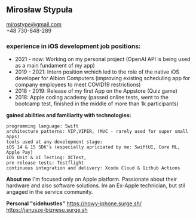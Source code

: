 ## Mirosław Stypuła 
mirostype@gmail.com\
+48 730-848-289


### experience in iOS development job positions: 
- 2021 - now: Working on my personal project (OpenAI API is being used as a main fundament of my app) 
- 2019 - 2021: Intern position wchich led to the role of the native iOS developer for Albion Computers (improving existing scheduling app for company employees to meet COVID19 restrictions)  
- 2018 - 2019: Release of my first App on the Appstore (Quiz game)
- 2018: Apple coding academy (passed online tests, went to the bootcamp test, finished in the middle of more than 1k participants) 

**gained abilities and familiarity with technologies:**
```
programming language: Swift 
architecture patterns: VIP,VIPER, (MVC - rarely used for super small apps)
tools used at any development stage:
iOS 14 & 15 SDK's (especially apriciated by me: SwiftUI, Core ML, Apple Pay) 
iOS Unit & UI Testing: XCTest,
pre release tests: Testflight
continuous integration and delivery: Xcode Cloud & Github Actions 
```
**About me**
I'm focused only on Apple platform. Passionate about their hardware and also software solutions. Im an Ex-Apple technician, but stil angaged in the service community. 

**Personal "sidehustles"**
https://nowy-iphone.surge.sh/ \
https://janusze-biznesu.surge.sh
